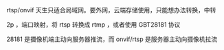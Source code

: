 rtsp/onvif 天生只适合局域网。要外网，云端存储使用，只能想办法转换，中转

2p ，端口映射，将 rtsp 转换成 rtmp ，或者使用 GBT28181 协议

28181 是摄像机端主动向服务器推流，而 onvif/rtsp 是服务器主动向摄像机拉流

